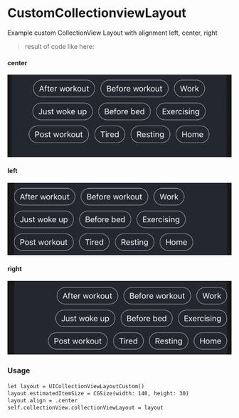 # CustomCollectionviewLayout

Example custom CollectionView Layout with alignment left, center, right
> result of code like here:
#### center

![alt](https://github.com/tienit150198/CustomCollectionviewLayout/blob/main/image/center.png)

#### left

![alt](https://github.com/tienit150198/CustomCollectionviewLayout/blob/main/image/left.png)

#### right

![alt](https://github.com/tienit150198/CustomCollectionviewLayout/blob/main/image/right.png)

### Usage
```switf
let layout = UICollectionViewLayoutCustom()
layout.estimatedItemSize = CGSize(width: 140, height: 30)
layout.align = .center
self.collectionView.collectionViewLayout = layout
```
